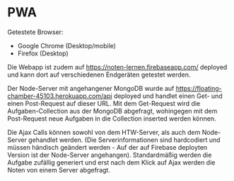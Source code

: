 # PWA

Getestete Browser:
- Google Chrome (Desktop/mobile)
- Firefox (Desktop)

Die Webapp ist zudem auf https://noten-lernen.firebaseapp.com/ deployed und kann dort auf verschiedenen Endgeräten getestet werden.

Der Node-Server mit angehangener MongoDB wurde auf https://floating-chamber-45103.herokuapp.com/api deployed und handlet einen Get- und einen Post-Request auf dieser URL.
Mit dem Get-Request wird die Aufgaben-Collection aus der MongoDB abgefragt, wohingegen mit dem Post-Request neue Aufgaben in die Collection inserted werden können.

Die Ajax Calls können sowohl von dem HTW-Server, als auch dem Node-Server gehandlet werden. (Die Serverinformationen sind hardcodiert und müssen händisch geändert werden - Auf der auf Firebase deployten Version ist der Node-Server angehangen).
Standardmäßig werden die Aufgabe zufällig generiert und erst nach dem Klick auf Ajax werden die Noten von einem Server abgefragt.
